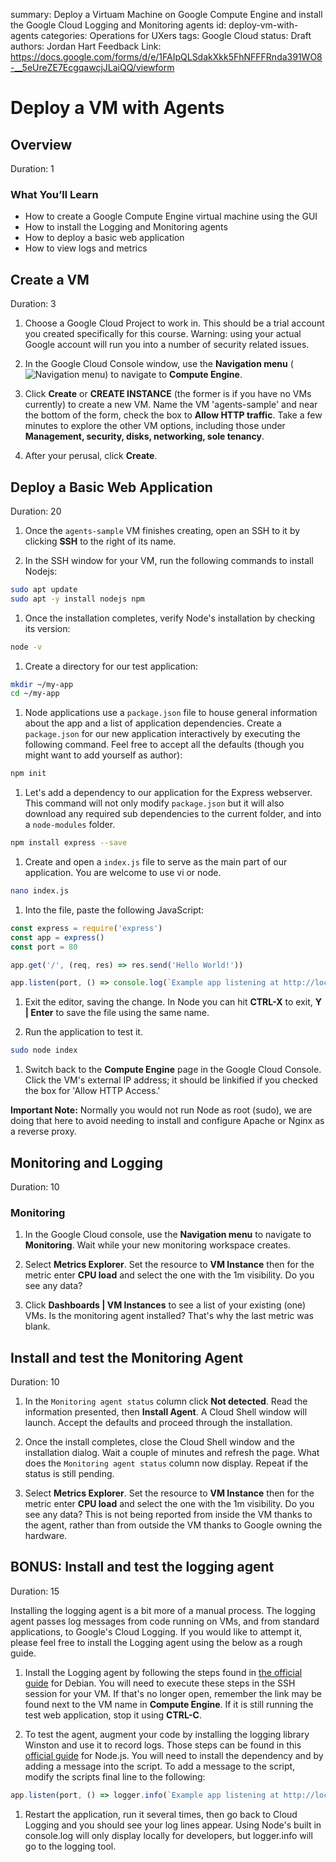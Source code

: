 summary: Deploy a Virtuam Machine on Google Compute Engine and install the Google Cloud Logging and Monitoring agents
id: deploy-vm-with-agents
categories: Operations for UXers
tags: Google Cloud
status: Draft
authors: Jordan Hart
Feedback Link: https://docs.google.com/forms/d/e/1FAIpQLSdakXkk5FhNFFFRnda391WO8-__5eUreZE7EcgqawcjJLaiQQ/viewform

# Deploy a VM with Agents
<!-- ------------------------ -->
## Overview
Duration: 1

### What You’ll Learn

- How to create a Google Compute Engine virtual machine using the GUI
- How to install the Logging and Monitoring agents
- How to deploy a basic web application
- How to view logs and metrics

<!-- ------------------------ -->
## Create a VM
Duration: 3

1. Choose a Google Cloud Project to work in. This should be a trial account you created specifically for this course. Warning: using your actual Google account will run you into a number of security related issues. 

1. In the Google Cloud Console window, use the **Navigation menu** (![Navigation menu](https://storage.googleapis.com/cloud-training/images/menu.png "Navigation menu")) to navigate to **Compute Engine**.

1. Click **Create** or **CREATE INSTANCE** (the former is if you have no VMs currently) to create a new VM. Name the VM 'agents-sample' and near the bottom of the form, check the box to **Allow HTTP traffic**. Take a few minutes to explore the other VM options, including those under **Management, security, disks, networking, sole tenancy**. 

1. After your perusal, click **Create**.

<!-- ------------------------ -->
## Deploy a Basic Web Application
Duration: 20

1. Once the `agents-sample` VM finishes creating, open an SSH to it by clicking **SSH** to the right of its name. 

1. In the SSH window for your VM, run the following commands to install Nodejs:

``` bash
sudo apt update
sudo apt -y install nodejs npm
```

1. Once the installation completes, verify Node's installation by checking its version:

``` bash
node -v
```

1. Create a directory for our test application:

``` bash
mkdir ~/my-app
cd ~/my-app
```

1. Node applications use a `package.json` file to house general information about the app and a list of application dependencies. Create a `package.json` for our new application interactively by executing the following command. Feel free to accept all the defaults (though you might want to add yourself as author):

``` bash
npm init
```

1. Let's add a dependency to our application for the Express webserver. This command will not only modify `package.json` but it will also download any required sub dependencies to the current folder, and into a `node-modules` folder.

``` bash
npm install express --save
```

1. Create and open a `index.js` file to serve as the main part of our application. You are welcome to use vi or node.

``` bash
nano index.js
```

1. Into the file, paste  the following JavaScript:

``` javascript
const express = require('express')
const app = express()
const port = 80

app.get('/', (req, res) => res.send('Hello World!'))

app.listen(port, () => console.log(`Example app listening at http://localhost:${port}`))
```

1. Exit the editor, saving the change. In Node you can hit **CTRL-X** to exit, **Y | Enter** to save the file using the same name.

1. Run the application to test it.

``` bash
sudo node index
```

1. Switch back to the **Compute Engine** page in the Google Cloud Console. Click the VM's external IP address; it should be linkified if you checked the box for 'Allow HTTP Access.'

**Important Note:** Normally you would not run Node as root (sudo), we are doing that here to avoid needing to install and configure Apache or Nginx as a reverse proxy.

<!-- ------------------------ -->
## Monitoring and Logging
Duration: 10

### Monitoring

1. In the Google Cloud console, use the **Navigation menu** to navigate to **Monitoring**. Wait while your new monitoring workspace creates.

1. Select **Metrics Explorer**. Set the resource to **VM Instance** then for the metric enter **CPU load** and select the one with the 1m visibility. Do you see any data?

1. Click **Dashboards | VM Instances** to see a list of your existing (one) VMs. Is the monitoring agent installed? That's why the last metric was blank. 

<!-- ------------------------ -->
## Install and test the Monitoring Agent
Duration: 10

1. In the `Monitoring agent status` column click **Not detected**. Read the information presented, then **Install Agent**. A Cloud Shell window will launch. Accept the defaults and proceed through the installation.

1. Once the install completes, close the Cloud Shell window and the installation dialog. Wait a couple of minutes and refresh the page. What does the `Monitoring agent status` column now display. Repeat if the status is still pending.

1. Select **Metrics Explorer**. Set the resource to **VM Instance** then for the metric enter **CPU load** and select the one with the 1m visibility. Do you see any data? This is not being reported from inside the VM thanks to the agent, rather than from outside the VM thanks to Google owning the hardware.

<!-- ------------------------ -->
## BONUS: Install and test the logging agent
Duration: 15

Installing the logging agent is a bit more of a manual process. The logging agent passes log messages from code running on VMs, and from standard applications, to Google's Cloud Logging. If you would like to attempt it, please feel free to install the Logging agent using the below as a rough guide.

1. Install the Logging agent by following the steps found in [the official guide](https://cloud.google.com/logging/docs/agent/installation#agent-install-debian-ubuntu) for Debian. You will need to execute these steps in the SSH session for your VM. If that's no longer open, remember the link may be found next to the VM name in **Compute Engine**. If it is still running the test web application, stop it using **CTRL-C**.

1. To test the agent, augment your code by installing the logging library Winston and use it to record logs. Those steps can be found in this [official guide](https://cloud.google.com/logging/docs/setup/nodejs#using_winston) for Node.js. You will need to install the dependency and by adding a message into the script. To add a message to the script, modify the scripts final line to the following:

``` javascript
app.listen(port, () => logger.info(`Example app listening at http://localhost:${port}`))
```

1. Restart the application, run it several times, then go back to Cloud Logging and you should see your log lines appear. Using Node's built in console.log will only display locally for developers, but logger.info will go to the logging tool.